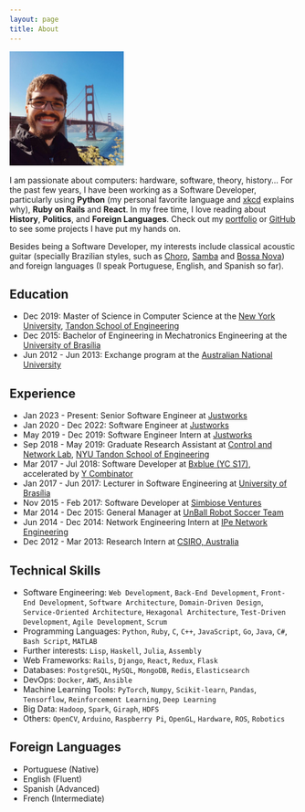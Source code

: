 ```yaml
---
layout: page
title: About
---
```


<img src="/assets/images/me.jpg" style="width: 200px;" />

I am passionate about computers: hardware, software, theory, history... For the past few years, I have been working as a Software Developer, particularly using **Python** (my personal favorite language and [xkcd](http://xkcd.com/353) explains why), **Ruby on Rails** and **React**. In my free time, I love reading about **History**, **Politics**, and **Foreign Languages**. Check out my [portfolio](/portfolio) or [GitHub](http://github.com/matheusportela/) to see some projects I have put my hands on.

Besides being a Software Developer, my interests include classical acoustic guitar (specially Brazilian styles, such as [Choro](https://www.youtube.com/watch?v=xDzekDP4IKI), [Samba](https://www.youtube.com/watch?v=XoUtxWU8lW8) and [Bossa Nova](https://www.youtube.com/watch?v=5LfaYKdqfnY)) and foreign languages (I speak Portuguese, English, and Spanish so far).

## Education
- Dec 2019: Master of Science in Computer Science at the [New York University](http://www.nyu.edu), [Tandon School of Engineering](https://engineering.nyu.edu/)
- Dec 2015: Bachelor of Engineering in Mechatronics Engineering at the [University of Brasília](http://www.unb.br)
- Jun 2012 - Jun 2013: Exchange program at the [Australian National University](http://www.anu.edu.au)

## Experience
- Jan 2023 - Present: Senior Software Engineer at [Justworks](https://justworks.com/)
- Jan 2020 - Dec 2022: Software Engineer at [Justworks](https://justworks.com/)
- May 2019 - Dec 2019: Software Engineer Intern at [Justworks](https://justworks.com/)
- Sep 2018 - May 2019: Graduate Research Assistant at [Control and Network Lab](http://eeweb.poly.edu/~canlab/), [NYU Tandon School of Engineering](https://engineering.nyu.edu)
- Mar 2017 - Jul 2018: Software Developer at [Bxblue (YC S17)](https://bxblue.com.br/), accelerated by [Y Combinator](https://blog.ycombinator.com/bxblue-is-the-only-marketplace-for-payroll-secured-loans-in-brazil/)
- Jan 2017 - Jun 2017: Lecturer in Software Engineering at [University of Brasília](http://www.unb.br)
- Nov 2015 - Feb 2017: Software Developer at [Simbiose Ventures](http://www.simbioseventures.com)
- Mar 2014 - Dec 2015: General Manager at [UnBall Robot Soccer Team](http://equipeunball.wordpress.com/)
- Jun 2014 - Dec 2014: Network Engineering Intern at [IPe Network Engineering](http://www.ipe.io/)
- Dec 2012 - Mar 2013: Research Intern at [CSIRO, Australia](http://www.csiro.au/)

## Technical Skills
- Software Engineering: `Web Development`, `Back-End Development`, `Front-End Development`, `Software Architecture`, `Domain-Driven Design`, `Service-Oriented Architecture`, `Hexagonal Architecture`, `Test-Driven Development`, `Agile Development`, `Scrum`
- Programming Languages: `Python`, `Ruby`, `C`, `C++`, `JavaScript`, `Go`, `Java`, `C#`, `Bash Script`, `MATLAB`
- Further interests: `Lisp`, `Haskell`, `Julia`, `Assembly`
- Web Frameworks: `Rails`, `Django`, `React`, `Redux`, `Flask`
- Databases: `PostgreSQL`, `MySQL`, `MongoDB`, `Redis`, `Elasticsearch`
- DevOps: `Docker`, `AWS`, `Ansible`
- Machine Learning Tools: `PyTorch`, `Numpy`, `Scikit-learn`, `Pandas`, `Tensorflow`, `Reinforcement Learning`, `Deep Learning`
- Big Data: `Hadoop`, `Spark`, `Giraph`, `HDFS`
- Others: `OpenCV`, `Arduino`, `Raspberry Pi`, `OpenGL`, `Hardware`, `ROS`, `Robotics`

## Foreign Languages
- Portuguese (Native)
- English (Fluent)
- Spanish (Advanced)
- French (Intermediate)
